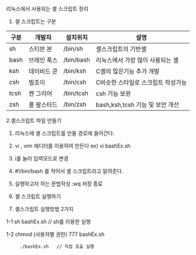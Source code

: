 리눅스에서 사용되는 셸 스크립트 정리

 

1. 셸 스크립트는 구분

|구분|개발자|설치위치|설명|
|---|---|---|---|
|sh	  |스티븐 본	|/bin/sh	|셸스크립트의 기반셸|
|bash	|브레인 폭스	|/bin/bash	|리눅스에서 가장 많이 사용되는 셸 |
|ksh	|데이비드 콘	|/bin/ksh	|C셸의 많은기능 추가 개발|
|csh	|빌조이	|/bin/csh	|C비슷한 스타일로 스크립트 작성가능|
|tcsh	|켄 그리어	|/bin/tcsh	|csh 기능 보완|
|zsh	|폴 팔스타드	|/bin/zsh	|bash,ksh,tcsh 기능 및 보안 개선|

2.셸스크립트 파일 만들기

  1. 리눅스에 셸 스크립트를 만들 경로에 들어간다.

  2. vi , vim 에디터를 이용하여 만든다 ex) vi bashEx.sh

  3. i를 눌러 입력모드로 변경

  4. #!/bin/bash 를 적어서 셸 스크립트라고 알려준다.

  5. 실행하고자 하는 문법작성 :wq 저장 종료

 

3. 셸 스크립트 실행하기

  1. 셸스크립트 실행방법 2가지 

   1-1  sh bashEx.sh   // sh를 이용한 실행

   1-2  chmod (사용자별 권한) 777 bashEx.sh

         ./bashEx.sh   // 직접 호출 실행
